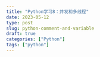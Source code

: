```yaml
---
title: "Python学习8：并发和多线程"
date: 2023-05-12
type: post
slug: python-comment-and-variable
draft: true
categories: ["Python"]
tags: ["python"]
---
```

